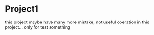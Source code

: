 # Project1
this project maybe have many more mistake, not useful operation in this project... only for test something 
